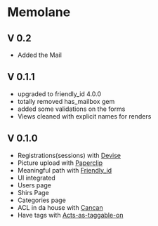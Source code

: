 Memolane
========
V 0.2
-----
- Added the Mail

V 0.1.1
-----
- upgraded to friendly_id 4.0.0
- totally removed has_mailbox gem
- added some validations on the forms
- Views cleaned with explicit names for renders

 
V 0.1.0
-----
- Registrations(sessions) with [Devise](https://github.com/plataformatec/devise "Devise")
- Picture upload with [Paperclip](https://github.com/thoughtbot/paperclip "Paperclip")
- Meaningful path with [Friendly_id](https://github.com/norman/friendly_id "Friendly_id")
- UI integrated
- Users page
- Shirs Page
- Categories page
- ACL in da house with [Cancan](https://github.com/ryanb/cancan "Cancan")
- Have tags with [Acts-as-taggable-on](https://github.com/mbleigh/acts-as-taggable-on "Taggle")
